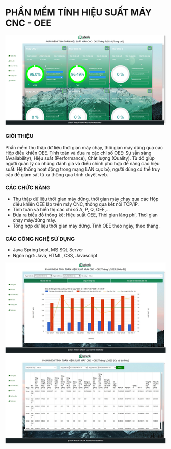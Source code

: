 # PHẦN MỀM TÍNH HIỆU SUẤT MÁY CNC - OEE
![overall equipment effectiveness](/assets/dashboard.png)
### GIỚI THIỆU
Phần mềm thu thập dữ liệu thời gian máy chạy, thời gian máy dừng qua các Hộp điều khiển OEE. Tính toán và đưa ra các chỉ số OEE: Sự sẵn sàng (Availability), Hiệu suất (Performance), Chất lượng (Quality). Từ đó giúp người quản lý có những đánh giá và điều chỉnh phù hợp để nâng cao hiệu suất. Hệ thống hoạt động trong mạng LAN cục bộ, người dùng có thể truy cập để giám sát từ xa thông qua trình duyệt web.
### CÁC CHỨC NĂNG
- Thu thập dữ liệu thời gian máy dừng, thời gian máy chạy qua các Hộp điều khiển OEE lắp trên máy CNC, thông qua kết nối TCP/IP.
- Tính toán và hiển thị các chỉ số A, P, Q, OEE,...
- Đưa ra biểu đồ thống kê: Hiệu suất OEE, Thời gian lãng phí, Thời gian chạy máy/dừng máy.
- Tổng hợp dữ liệu thời gian máy dừng. Tính OEE theo ngày, theo tháng.
### CÁC CÔNG NGHỆ SỬ DỤNG
- Java Spring boot, MS SQL Server
- Ngôn ngữ: Java, HTML, CSS, Javascript

![overall equipment effectiveness](/assets/chart_1.JPG)
![overall equipment effectiveness](/assets/database.JPG)
